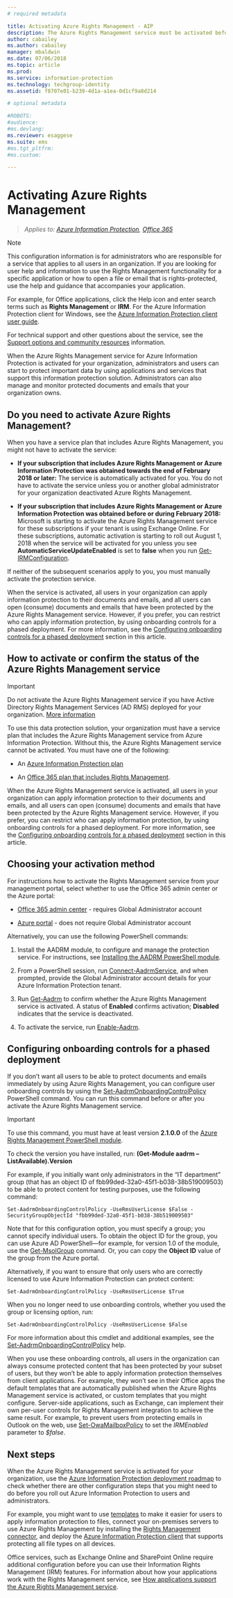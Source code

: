 ```yaml
---
# required metadata

title: Activating Azure Rights Management - AIP
description: The Azure Rights Management service must be activated before your organization can start to protect documents and emails by using applications and services that support this information protection solution. 
author: cabailey
ms.author: cabailey
manager: mbaldwin
ms.date: 07/06/2018
ms.topic: article
ms.prod:
ms.service: information-protection
ms.technology: techgroup-identity
ms.assetid: f8707e01-b239-4d1a-a1ea-0d1cf9a8d214

# optional metadata

#ROBOTS:
#audience:
#ms.devlang:
ms.reviewer: esaggese
ms.suite: ems
#ms.tgt_pltfrm:
#ms.custom:

---
```


# Activating Azure Rights Management

>*Applies to: [Azure Information Protection](https://azure.microsoft.com/pricing/details/information-protection), [Office 365](http://download.microsoft.com/download/E/C/F/ECF42E71-4EC0-48FF-AA00-577AC14D5B5C/Azure_Information_Protection_licensing_datasheet_EN-US.pdf)*

> [!NOTE]
> This configuration information is for administrators who are responsible for a service that applies to all users in an organization. If you are looking for user help and information to use the Rights Management functionality for a specific application or how to open a file or email that is rights-protected, use the help and guidance that accompanies your application.
>
> For example, for Office applications, click the Help icon and enter search terms such as **Rights Management** or **IRM**. For the Azure Information Protection client for Windows, see the [Azure Information Protection client user guide](../rms-client/client-user-guide.md).
>
> For technical support and other questions about the service, see the [Support options and community resources](../get-started/information-support.md#support-options-and-community-resources) information.

When the Azure Rights Management service for Azure Information Protection is activated for your organization, administrators and users can start to protect important data by using applications and services that support this information protection solution. Administrators can also manage and monitor protected documents and emails that your organization owns. 


## Do you need to activate Azure Rights Management?

When you have a service plan that includes Azure Rights Management, you might not have to activate the service:

- **If your subscription that includes Azure Rights Management or Azure Information Protection was obtained towards the end of February 2018 or later:** The service is automatically activated for you. You do not have to activate the service unless you or another global administrator for your organization deactivated Azure Rights Management.

- **If your subscription that includes Azure Rights Management or Azure Information Protection was obtained before or during February 2018:** Microsoft is starting to activate the Azure Rights Management service for these subscriptions if your tenant is using Exchange Online. For these subscriptions, automatic activation is starting to roll out August 1, 2018 when the service will be activated for you unless you see **AutomaticServiceUpdateEnabled** is set to **false** when you run [Get-IRMConfiguration](/powershell/module/exchange/encryption-and-certificates/get-irmconfiguration?view=exchange-ps). 

If neither of the subsequent scenarios apply to you, you must manually activate the protection service. 

When the service is activated, all users in your organization can apply information protection to their documents and emails, and all users can open (consume) documents and emails that have been protected by the Azure Rights Management service. However, if you prefer, you can restrict who can apply information protection, by using onboarding controls for a phased deployment. For more information, see the [Configuring onboarding controls for a phased deployment](#configuring-onboarding-controls-for-a-phased-deployment) section in this article.

## How to activate or confirm the status of the Azure Rights Management service 

> [!IMPORTANT]
> Do not activate the Azure Rights Management service if you have Active Directory Rights Management Services (AD RMS) deployed for your organization. [More information](prepare-environment-adrms.md)

To use this data protection solution, your organization must have a service plan that includes the Azure Rights Management service from Azure Information Protection. Without this, the Azure Rights Management service cannot be activated. You must have one of the following:

- An [Azure Information Protection plan](https://www.microsoft.com/cloud-platform/azure-information-protection-pricing) 

- An [Office 365 plan that includes Rights Management](http://download.microsoft.com/download/E/C/F/ECF42E71-4EC0-48FF-AA00-577AC14D5B5C/Azure_Information_Protection_licensing_datasheet_EN-US.pdf).

When the Azure Rights Management service is activated, all users in your organization can apply information protection to their documents and emails, and all users can open (consume) documents and emails that have been protected by the Azure Rights Management service. However, if you prefer, you can restrict who can apply information protection, by using onboarding controls for a phased deployment. For more information, see the [Configuring onboarding controls for a phased deployment](#configuring-onboarding-controls-for-a-phased-deployment) section in this article.

## Choosing your activation method

For instructions how to activate the Rights Management service from your management portal, select whether to use the Office 365 admin center or the Azure portal:

- [Office 365 admin center](activate-office365.md) - requires Global Administrator account

- [Azure portal](activate-azure.md) - does not require Global Administrator account

Alternatively, you can use the following PowerShell commands:

1. Install the AADRM module, to configure and manage the protection service. For instructions, see [Installing the AADRM PowerShell module](../deploy-use/install-powershell.md).

2. From a PowerShell session, run [Connect-AadrmService](/powershell/module/aadrm/connect-aadrmservice), and when prompted, provide the Global Administrator account details for your Azure Information Protection tenant.

3. Run [Get-Aadrm](/powershell/aadrm/vlatest/get-aadrm) to confirm whether the Azure Rights Management service is activated. A status of **Enabled** confirms activation; **Disabled** indicates that the service is deactivated.

4. To activate the service, run [Enable-Aadrm](/powershell/aadrm/vlatest/enable-aadrm).

## Configuring onboarding controls for a phased deployment
If you don’t want all users to be able to protect documents and emails immediately by using Azure Rights Management, you can configure user onboarding controls by using the [Set-AadrmOnboardingControlPolicy](/powershell/module/aadrm/set-aadrmonboardingcontrolpolicy) PowerShell command. You can run this command before or after you activate the Azure Rights Management service.

> [!IMPORTANT]
> To use this command, you must have at least version **2.1.0.0** of the [Azure Rights Management PowerShell module](https://go.microsoft.com/fwlink/?LinkId=257721).
>
> To check the version you have installed, run: **(Get-Module aadrm –ListAvailable).Version**

For example, if you initially want only administrators in the “IT department” group (that has an object ID of fbb99ded-32a0-45f1-b038-38b519009503) to be able to protect content for testing purposes, use the following command:

```
Set-AadrmOnboardingControlPolicy -UseRmsUserLicense $False -SecurityGroupObjectId "fbb99ded-32a0-45f1-b038-38b519009503"
```

Note that for this configuration option, you must specify a group; you cannot specify individual users. To obtain the object ID for the group, you can use Azure AD PowerShell—for example, for version 1.0 of the module, use the [Get-MsolGroup](/powershell/msonline/v1/get-msolgroup) command. Or, you can copy the **Object ID** value of the group from the Azure portal.

Alternatively, if you want to ensure that only users who are correctly licensed to use Azure Information Protection can protect content:

```
Set-AadrmOnboardingControlPolicy -UseRmsUserLicense $True
```

When you no longer need to use onboarding controls, whether you used the group or licensing option, run:

```
Set-AadrmOnboardingControlPolicy -UseRmsUserLicense $False
```

For more information about this cmdlet and additional examples, see the [Set-AadrmOnboardingControlPolicy](/powershell/aadrm/vlatest/set-aadrmonboardingcontrolpolicy) help.

When you use these onboarding controls, all users in the organization can always consume protected content that has been protected by your subset of users, but they won’t be able to apply information protection themselves from client applications. For example, they won’t see in their Office apps the default templates that are automatically published when the Azure Rights Management service is activated, or custom templates that you might configure. Server-side applications, such as Exchange, can implement their own per-user controls for Rights Management integration to achieve the same result. For example, to prevent users from protecting emails in Outlook on the web, use [Set-OwaMailboxPolicy](/powershell/module/exchange/client-access/set-owamailboxpolicy?view=exchange-ps) to set the *IRMEnabled* parameter to *$false*.


## Next steps
When the Azure Rights Management service is activated for your organization, use the [Azure Information Protection deployment roadmap](../plan-design/deployment-roadmap.md) to check whether there are other configuration steps that you might need to do before you roll out Azure Information Protection to users and administrators. 

For example, you might want to use [templates](configure-policy-templates.md) to make it easier for users to apply information protection to files, connect your on-premises servers to use Azure Rights Management by installing the [Rights Management connector](deploy-rms-connector.md), and deploy the [Azure Information Protection client](../rms-client/aip-client.md) that supports protecting all file types on all devices. 

Office services, such as Exchange Online and SharePoint Online require additional configuration before you can use their Information Rights Management (IRM) features. For information about how your applications work with the Rights Management service, see [How applications support the Azure Rights Management service](../applications-support.md).



